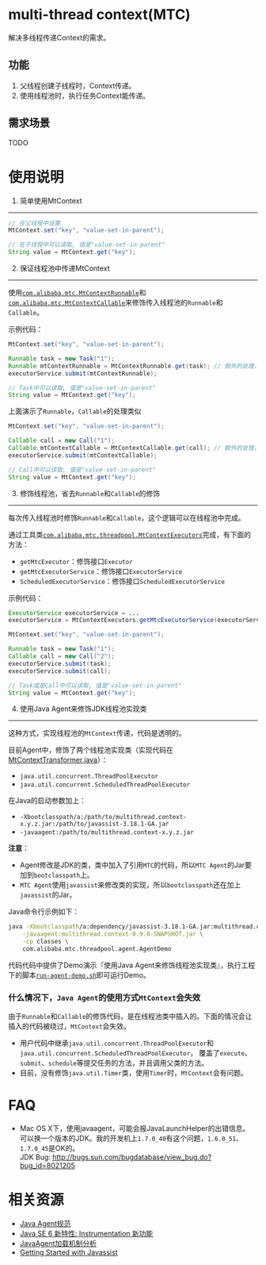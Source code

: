 multi-thread context(MTC)
=====================================

解决多线程传递Context的需求。

功能
----------------------------

1. 父线程创建子线程时，Context传递。
1. 使用线程池时，执行任务Context能传递。

需求场景
----------------------------

TODO

使用说明
=====================================

1. 简单使用MtContext
----------------------------

```java
// 在父线程中设置
MtContext.set("key", "value-set-in-parent");

// 在子线程中可以读取, 值是"value-set-in-parent"
String value = MtContext.get("key"); 
```

2. 保证线程池中传递MtContext
----------------------------

使用[`com.alibaba.mtc.MtContextRunnable`](https://github.com/oldratlee/multi-thread-context/blob/master/src/main/java/com/alibaba/mtc/MtContextRunnable.java)和[`com.alibaba.mtc.MtContextCallable`](https://github.com/oldratlee/multi-thread-context/blob/master/src/main/java/com/alibaba/mtc/MtContextCallable.java)来修饰传入线程池的`Runnable`和`Callable`。

示例代码：

```java
MtContext.set("key", "value-set-in-parent");

Runnable task = new Task("1");
Runnable mtContextRunnable = MtContextRunnable.get(task); // 额外的处理，生成修饰了的对象mtContextRunnable
executorService.submit(mtContextRunnable);

// Task中可以读取, 值是"value-set-in-parent"
String value = MtContext.get("key");
```

上面演示了`Runnable`，`Callable`的处理类似

```java
MtContext.set("key", "value-set-in-parent");

Callable call = new Call("1");
Callable mtContextCallable = MtContextCallable.get(call); // 额外的处理，生成修饰了的对象mtContextCallable
executorService.submit(mtContextCallable);

// Call中可以读取, 值是"value-set-in-parent"
String value = MtContext.get("key");
```

3. 修饰线程池，省去`Runnable`和`Callable`的修饰
----------------------------

每次传入线程池时修饰`Runnable`和`Callable`，这个逻辑可以在线程池中完成。

通过工具类[`com.alibaba.mtc.threadpool.MtContextExecutors`](https://github.com/oldratlee/multi-thread-context/blob/master/src/main/java/com/alibaba/mtc/threadpool/MtContextExecutors.java)完成，有下面的方法：

* `getMtcExecutor`：修饰接口`Executor`
* `getMtcExecutorService`：修饰接口`ExecutorService`
* `ScheduledExecutorService`：修饰接口`ScheduledExecutorService`

示例代码：

```java
ExecutorService executorService = ...
executorService = MtContextExecutors.getMtcExecutorService(executorService); // 额外的处理，生成修饰了的对象executorService

MtContext.set("key", "value-set-in-parent");

Runnable task = new Task("1");
Callable call = new Call("2");
executorService.submit(task);
executorService.submit(call);

// Task或是Call中可以读取, 值是"value-set-in-parent"
String value = MtContext.get("key");
```

4. 使用Java Agent来修饰JDK线程池实现类
----------------------------

这种方式，实现线程池的`MtContext`传递，代码是透明的。  

目前Agent中，修饰了两个线程池实现类（实现代码在[MtContextTransformer.java](https://github.com/oldratlee/multi-thread-context/blob/master/src/main/java/com/alibaba/mtc/threadpool/agent/MtContextTransformer.java)）：

- `java.util.concurrent.ThreadPoolExecutor`
- `java.util.concurrent.ScheduledThreadPoolExecutor`

在Java的启动参数加上：

- `-Xbootclasspath/a:/path/to/multithread.context-x.y.z.jar:/path/to/javassist-3.18.1-GA.jar`
- `-javaagent:/path/to/multithread.context-x.y.z.jar`

**注意**： 

* Agent修改是JDK的类，类中加入了引用`MTC`的代码，所以`MTC Agent`的Jar要加到`bootclasspath`上。
* `MTC Agent`使用`javassist`来修改类的实现，所以`bootclasspath`还在加上`javassist`的Jar。

Java命令行示例如下：

```bash
java -Xbootclasspath/a:dependency/javassist-3.18.1-GA.jar:multithread.context-0.9.0-SNAPSHOT.jar \
    -javaagent:multithread.context-0.9.0-SNAPSHOT.jar \
    -cp classes \
    com.alibaba.mtc.threadpool.agent.AgentDemo
```

代码代码中提供了Demo演示『使用Java Agent来修饰线程池实现类』，执行工程下的脚本[`run-agent-demo.sh`](https://github.com/oldratlee/multi-thread-context/blob/master/run-agent-demo.sh)即可运行Demo。

### 什么情况下，`Java Agent`的使用方式`MtContext`会失效

由于`Runnable`和`Callable`的修饰代码，是在线程池类中插入的。下面的情况会让插入的代码被绕过，`MtContext`会失效。

- 用户代码中继承`java.util.concurrent.ThreadPoolExecutor`和`java.util.concurrent.ScheduledThreadPoolExecutor`，
覆盖了`execute`、`submit`、`schedule`等提交任务的方法，并且调用父类的方法。   
- 目前，没有修饰`java.util.Timer`类，使用`Timer`时，`MtContext`会有问题。

FAQ
=====================================

* Mac OS X下，使用javaagent，可能会报JavaLaunchHelper的出错信息。  
可以换一个版本的JDK。我的开发机上`1.7.0_40`有这个问题，`1.6.0_51`、`1.7.0_45`是OK的。   
JDK Bug: http://bugs.sun.com/bugdatabase/view_bug.do?bug_id=8021205

相关资源
=====================================

* [Java Agent规范](http://docs.oracle.com/javase/6/docs/api/java/lang/instrument/package-summary.html)
* [Java SE 6 新特性: Instrumentation 新功能](http://www.ibm.com/developerworks/cn/java/j-lo-jse61/)
* [JavaAgent加载机制分析](http://alipaymiddleware.com/jvm/javaagent%E5%8A%A0%E8%BD%BD%E6%9C%BA%E5%88%B6%E5%88%86%E6%9E%90/)
* [Getting Started with Javassist](http://www.csg.ci.i.u-tokyo.ac.jp/~chiba/javassist/tutorial/tutorial.html)
